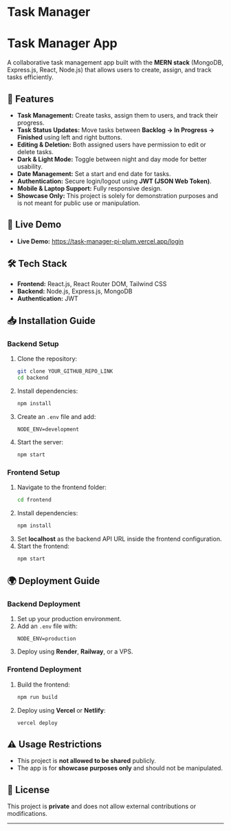 # Task Manager
# Task Manager App

A collaborative task management app built with the **MERN stack** (MongoDB, Express.js, React, Node.js) that allows users to create, assign, and track tasks efficiently.

## 🚀 Features
- **Task Management:** Create tasks, assign them to users, and track their progress.
- **Task Status Updates:** Move tasks between **Backlog → In Progress → Finished** using left and right buttons.
- **Editing & Deletion:** Both assigned users have permission to edit or delete tasks.
- **Dark & Light Mode:** Toggle between night and day mode for better usability.
- **Date Management:** Set a start and end date for tasks.
- **Authentication:** Secure login/logout using **JWT (JSON Web Token)**.
- **Mobile & Laptop Support:** Fully responsive design.
- **Showcase Only:** This project is solely for demonstration purposes and is not meant for public use or manipulation.

## 📂 Live Demo 
- **Live Demo:** https://task-manager-pi-plum.vercel.app/login


## 🛠 Tech Stack
- **Frontend:** React.js, React Router DOM, Tailwind CSS
- **Backend:** Node.js, Express.js, MongoDB
- **Authentication:** JWT

## 📥 Installation Guide
### Backend Setup
1. Clone the repository:
   ```bash
   git clone YOUR_GITHUB_REPO_LINK
   cd backend
   ```
2. Install dependencies:
   ```bash
   npm install
   ```
3. Create an `.env` file and add:
   ```env
   NODE_ENV=development
   ```
4. Start the server:
   ```bash
   npm start
   ```

### Frontend Setup
1. Navigate to the frontend folder:
   ```bash
   cd frontend
   ```
2. Install dependencies:
   ```bash
   npm install
   ```
3. Set **localhost** as the backend API URL inside the frontend configuration.
4. Start the frontend:
   ```bash
   npm start
   ```

## 🌍 Deployment Guide
### Backend Deployment
1. Set up your production environment.
2. Add an `.env` file with:
   ```env
   NODE_ENV=production
   ```
3. Deploy using **Render**, **Railway**, or a VPS.

### Frontend Deployment
1. Build the frontend:
   ```bash
   npm run build
   ```
2. Deploy using **Vercel** or **Netlify**:
   ```bash
   vercel deploy
   ```

## ⚠️ Usage Restrictions
- This project is **not allowed to be shared** publicly.
- The app is for **showcase purposes only** and should not be manipulated.

## 📜 License
This project is **private** and does not allow external contributions or modifications.

---


